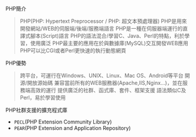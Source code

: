 PHP簡介
>PHP(PHP: Hypertext Preprocessor / PHP: 超文本預處理器)
>PHP是用來開發網站/WEB的伺服端/後端/服務端語言
>PHP是一種在伺服器端運行的直譯式腳本(Script)語言
>PHP的語法混合/學習C、Java、Perl的特點，利於學習，使用廣泛
>PHP最主要的應用在於與數據庫(MySQL)交互開發WEB應用
>PHP可以比CGI或者Perl更快速的執行動態網頁

PHP優勢
> 跨平台，可運行在Windows、UNIX、Linux、Mac OS、Android等平台
> 開源/開放源始碼
> 兼容當前所有的WEB服務器(Apache,IIS,Nginx...)，並在服務端高效的運行
> 提供廣泛的社群、函式庫、套件、框架支援
> 語法類似C及Perl，易於學習使用

PHP社群支援的擴充程式庫
* `PECL`(PHP Extension Community Library)
* `PEAR`(PHP Extension and Application Repository)